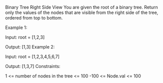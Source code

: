Binary Tree Right Side View
You are given the root of a binary tree. Return only the values of the nodes that are visible from the right side of the tree, ordered from top to bottom.

Example 1:



Input: root = [1,2,3]

Output: [1,3]
Example 2:

Input: root = [1,2,3,4,5,6,7]

Output: [1,3,7]
Constraints:

1 <= number of nodes in the tree <= 100
-100 <= Node.val <= 100

